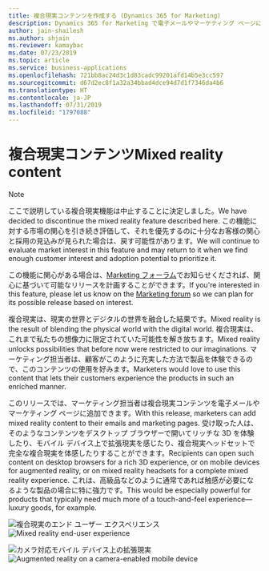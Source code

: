 ```yaml
---
title: 複合現実コンテンツを作成する (Dynamics 365 for Marketing)
description: Dynamics 365 for Marketing で電子メールやマーケティング ページに複合現実コンテンツを追加します
author: jain-shailesh
ms.author: shjain
ms.reviewer: kamaybac
ms.date: 07/23/2019
ms.topic: article
ms.service: business-applications
ms.openlocfilehash: 721bb8ac24d3c1d83cadc99201afd14b5e3cc597
ms.sourcegitcommit: d67d2ec8f1a32a34bbad4dce94d7d1f7346da4b6
ms.translationtype: HT
ms.contentlocale: ja-JP
ms.lasthandoff: 07/31/2019
ms.locfileid: "1797088"
---
```

# <a name="mixed-reality-content"></a><span data-ttu-id="49edf-103">複合現実コンテンツ</span><span class="sxs-lookup"><span data-stu-id="49edf-103">Mixed reality content</span></span>

> [!NOTE]
> <span data-ttu-id="49edf-104">ここで説明している複合現実機能は中止することに決定しました。</span><span class="sxs-lookup"><span data-stu-id="49edf-104">We have decided to discontinue the mixed reality feature described here.</span></span> <span data-ttu-id="49edf-105">この機能に対する市場の関心を引き続き評価して、それを優先するのに十分なお客様の関心と採用の見込みが見られた場合は、戻す可能性があります。</span><span class="sxs-lookup"><span data-stu-id="49edf-105">We will continue to evaluate market interest in this feature and may return to it when we find enough customer interest and adoption potential to prioritize it.</span></span>
> 
> <span data-ttu-id="49edf-106">この機能に関心がある場合は、[Marketing フォーラム](https://community.dynamics.com/365/marketing/f/dynamics-365-for-marketing-forum)でお知らせくだされば、関心に基づいて可能なリリースを計画することができます。</span><span class="sxs-lookup"><span data-stu-id="49edf-106">If you're interested in this feature, please let us know on the [Marketing forum](https://community.dynamics.com/365/marketing/f/dynamics-365-for-marketing-forum) so we can plan for its possible release based on interest.</span></span>  

<span data-ttu-id="49edf-107">複合現実は、現実の世界とデジタルの世界を融合した結果です。</span><span class="sxs-lookup"><span data-stu-id="49edf-107">Mixed reality is the result of blending the physical world with the digital world.</span></span> <span data-ttu-id="49edf-108">複合現実は、これまで私たちの想像力に限定されていた可能性を解き放ちます。</span><span class="sxs-lookup"><span data-stu-id="49edf-108">Mixed reality unlocks possibilities that before now were restricted to our imaginations.</span></span> <span data-ttu-id="49edf-109">マーケティング担当者は、顧客がこのように充実した方法で製品を体験できるので、このコンテンツの使用を好みます。</span><span class="sxs-lookup"><span data-stu-id="49edf-109">Marketers would love to use this content that lets their customers experience the products in such an enriched manner.</span></span>

<span data-ttu-id="49edf-110">このリリースでは、マーケティング担当者は複合現実コンテンツを電子メールやマーケティング ページに追加できます。</span><span class="sxs-lookup"><span data-stu-id="49edf-110">With this release, marketers can add mixed reality content to their emails and marketing pages.</span></span> <span data-ttu-id="49edf-111">受け取った人は、そのようなコンテンツをデスクトップ ブラウザーで開いてリッチな 3D を体験したり、モバイル デバイス上で拡張現実を感じたり、複合現実ヘッドセットで完全な複合現実を体感したりすることができます。</span><span class="sxs-lookup"><span data-stu-id="49edf-111">Recipients can open such content on desktop browsers for a rich 3D experience, or on mobile devices for augmented reality, or on mixed reality headsets for a complete mixed reality experience.</span></span> <span data-ttu-id="49edf-112">これは、高級品などのように通常であれば触感が必要になるような製品の場合に特に強力です。</span><span class="sxs-lookup"><span data-stu-id="49edf-112">This would be especially powerful for products that typically need much more of a touch-and-feel experience—luxury goods, for example.</span></span>

<span data-ttu-id="49edf-113">![複合現実のエンド ユーザー エクスペリエンス](media/mixed-reality-content-1.jpeg "複合現実のエンド ユーザー エクスペリエンス")</span><span class="sxs-lookup"><span data-stu-id="49edf-113">![Mixed reality end-user experience](media/mixed-reality-content-1.jpeg "Mixed reality end-user experience")</span></span>  

<span data-ttu-id="49edf-114">![カメラ対応モバイル デバイス上の拡張現実](media/mixed-reality-content-2.jpeg "カメラ対応モバイル デバイス上の拡張現実")</span><span class="sxs-lookup"><span data-stu-id="49edf-114">![Augmented reality on a camera-enabled mobile device](media/mixed-reality-content-2.jpeg "Augmented reality on a camera-enabled mobile device")</span></span>  

